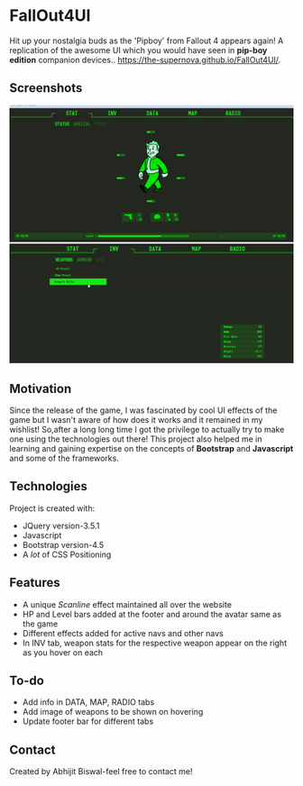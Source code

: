# FallOut4UI
Hit up your nostalgia buds as the 'Pipboy' from Fallout 4 appears again! 
A replication of the awesome UI which you would have seen in **pip-boy edition** companion devices..
https://the-supernova.github.io/FallOut4UI/.
## Screenshots
![demo](<demo_1.png>)
![demo](<demo.gif>)
## Motivation
Since the release of the game, I was fascinated by cool UI effects of the game but I wasn't aware of how does it works and it remained in my wishlist!
So,after a long long time I got the privilege to actually try to make one using the technologies out there! This project also helped me in learning and gaining expertise on the concepts of **Bootstrap** and **Javascript** and some of the frameworks.
## Technologies
Project is created with:
* JQuery version-3.5.1
* Javascript
* Bootstrap version-4.5
* A *lot* of CSS Positioning 
## Features
* A unique _Scanline_ effect maintained all over the website
* HP and Level bars added at the footer and around the avatar same as the game
* Different effects added for active navs and other navs
* In INV tab, weapon stats for the respective weapon appear on the right as you hover on each
## To-do
* Add info in DATA, MAP, RADIO tabs
* Add image of weapons to be shown on hovering
* Update footer bar for different tabs
## Contact
Created by Abhijit Biswal-feel free to contact me!
